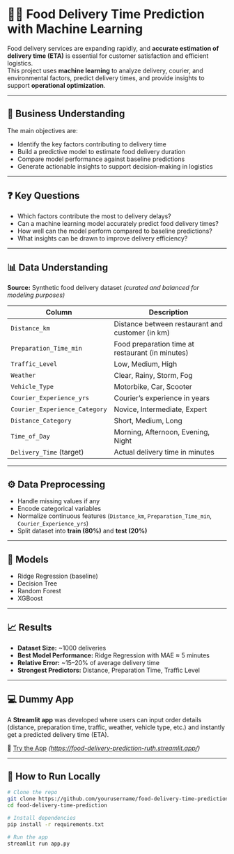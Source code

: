 # 🍔🚴 Food Delivery Time Prediction with Machine Learning

Food delivery services are expanding rapidly, and **accurate estimation of delivery time (ETA)** is essential for customer satisfaction and efficient logistics.  
This project uses **machine learning** to analyze delivery, courier, and environmental factors, predict delivery times, and provide insights to support **operational optimization**.

---

## 📌 Business Understanding
The main objectives are:
- Identify the key factors contributing to delivery time  
- Build a predictive model to estimate food delivery duration  
- Compare model performance against baseline predictions  
- Generate actionable insights to support decision-making in logistics  

---

## ❓ Key Questions
- Which factors contribute the most to delivery delays?  
- Can a machine learning model accurately predict food delivery times?  
- How well can the model perform compared to baseline predictions?  
- What insights can be drawn to improve delivery efficiency?  

---

## 📊 Data Understanding

**Source:** Synthetic food delivery dataset *(curated and balanced for modeling purposes)*  

| Column                       | Description |
|-------------------------------|-------------|
| `Distance_km`                 | Distance between restaurant and customer (in km) |
| `Preparation_Time_min`        | Food preparation time at restaurant (in minutes) |
| `Traffic_Level`               | Low, Medium, High |
| `Weather`                     | Clear, Rainy, Storm, Fog |
| `Vehicle_Type`                | Motorbike, Car, Scooter |
| `Courier_Experience_yrs`      | Courier’s experience in years |
| `Courier_Experience_Category` | Novice, Intermediate, Expert |
| `Distance_Category`           | Short, Medium, Long |
| `Time_of_Day`                 | Morning, Afternoon, Evening, Night |
| `Delivery_Time` (target)      | Actual delivery time in minutes |

---

## ⚙️ Data Preprocessing
- Handle missing values if any  
- Encode categorical variables  
- Normalize continuous features (`Distance_km`, `Preparation_Time_min`, `Courier_Experience_yrs`)  
- Split dataset into **train (80%)** and **test (20%)**

---

## 🤖 Models
- Ridge Regression (baseline)  
- Decision Tree  
- Random Forest  
- XGBoost  

---

## 📈 Results
- **Dataset Size:** ~1000 deliveries  
- **Best Model Performance:** Ridge Regression with MAE ≈ 5 minutes  
- **Relative Error:** ~15–20% of average delivery time  
- **Strongest Predictors:** Distance, Preparation Time, Traffic Level  

---

## 💻 Dummy App
A **Streamlit app** was developed where users can input order details (distance, preparation time, traffic, weather, vehicle type, etc.) and instantly get a predicted delivery time (ETA).  

🔗 [Try the App](#) *(https://food-delivery-prediction-ruth.streamlit.app/)*  

---

## 🚀 How to Run Locally

```bash
# Clone the repo
git clone https://github.com/yourusername/food-delivery-time-prediction.git
cd food-delivery-time-prediction

# Install dependencies
pip install -r requirements.txt

# Run the app
streamlit run app.py
